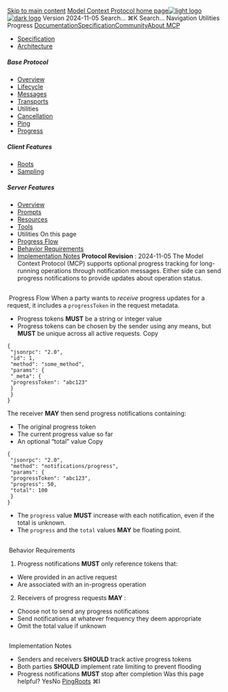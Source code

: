 [Skip to main content](#content-area)
[Model Context Protocol home page![light logo](https://mintcdn.com/mcp/4ZXF1PrDkEaJvXpn/logo/light.svg?fit=max&auto=format&n=4ZXF1PrDkEaJvXpn&q=85&s=4498cb8a57d574005f3dca62bdd49c95)![dark logo](https://mintcdn.com/mcp/4ZXF1PrDkEaJvXpn/logo/dark.svg?fit=max&auto=format&n=4ZXF1PrDkEaJvXpn&q=85&s=c0687c003f8f2cbdb24772ab4c8a522c)](/)
Version 2024-11-05
Search...
⌘K
Search...
Navigation
Utilities
Progress
[Documentation](/docs/getting-started/intro)[Specification](/specification/2025-06-18)[Community](/community/communication)[About MCP](/about)
 * [Specification](/specification/2024-11-05)
 * [Architecture](/specification/2024-11-05/architecture)
##### Base Protocol
 * [Overview](/specification/2024-11-05/basic)
 * [Lifecycle](/specification/2024-11-05/basic/lifecycle)
 * [Messages](/specification/2024-11-05/basic/messages)
 * [Transports](/specification/2024-11-05/basic/transports)
 * Utilities
 * [Cancellation](/specification/2024-11-05/basic/utilities/cancellation)
 * [Ping](/specification/2024-11-05/basic/utilities/ping)
 * [Progress](/specification/2024-11-05/basic/utilities/progress)
##### Client Features
 * [Roots](/specification/2024-11-05/client/roots)
 * [Sampling](/specification/2024-11-05/client/sampling)
##### Server Features
 * [Overview](/specification/2024-11-05/server)
 * [Prompts](/specification/2024-11-05/server/prompts)
 * [Resources](/specification/2024-11-05/server/resources)
 * [Tools](/specification/2024-11-05/server/tools)
 * Utilities
On this page
 * [Progress Flow](#progress-flow)
 * [Behavior Requirements](#behavior-requirements)
 * [Implementation Notes](#implementation-notes)
**Protocol Revision** : 2024-11-05
The Model Context Protocol (MCP) supports optional progress tracking for long-running operations through notification messages. Either side can send progress notifications to provide updates about operation status.
## 
[​](#progress-flow)
Progress Flow
When a party wants to _receive_ progress updates for a request, it includes a `progressToken` in the request metadata.
 * Progress tokens **MUST** be a string or integer value
 * Progress tokens can be chosen by the sender using any means, but **MUST** be unique across all active requests.
Copy
```
{
 "jsonrpc": "2.0",
 "id": 1,
 "method": "some_method",
 "params": {
 "_meta": {
 "progressToken": "abc123"
 }
 }
}
```
The receiver **MAY** then send progress notifications containing:
 * The original progress token
 * The current progress value so far
 * An optional “total” value
Copy
```
{
 "jsonrpc": "2.0",
 "method": "notifications/progress",
 "params": {
 "progressToken": "abc123",
 "progress": 50,
 "total": 100
 }
}
```
 * The `progress` value **MUST** increase with each notification, even if the total is unknown.
 * The `progress` and the `total` values **MAY** be floating point.
## 
[​](#behavior-requirements)
Behavior Requirements
 1. Progress notifications **MUST** only reference tokens that:
 * Were provided in an active request
 * Are associated with an in-progress operation
 2. Receivers of progress requests **MAY** :
 * Choose not to send any progress notifications
 * Send notifications at whatever frequency they deem appropriate
 * Omit the total value if unknown
## 
[​](#implementation-notes)
Implementation Notes
 * Senders and receivers **SHOULD** track active progress tokens
 * Both parties **SHOULD** implement rate limiting to prevent flooding
 * Progress notifications **MUST** stop after completion
Was this page helpful?
YesNo
[Ping](/specification/2024-11-05/basic/utilities/ping)[Roots](/specification/2024-11-05/client/roots)
⌘I